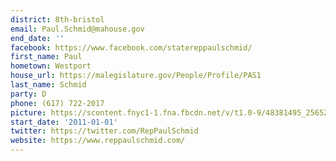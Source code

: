 ```yaml
---
district: 8th-bristol
email: Paul.Schmid@mahouse.gov
end_date: ''
facebook: https://www.facebook.com/statereppaulschmid/
first_name: Paul
hometown: Westport
house_url: https://malegislature.gov/People/Profile/PAS1
last_name: Schmid
party: D
phone: (617) 722-2017
picture: https://scontent.fnyc1-1.fna.fbcdn.net/v/t1.0-9/48381495_2565283243512088_2138651670526033920_n.jpg?_nc_cat=105&_nc_ht=scontent.fnyc1-1.fna&oh=5f68c4645df6128369298c60bbae620d&oe=5C918DD7
start_date: '2011-01-01'
twitter: https://twitter.com/RepPaulSchmid
website: https://www.reppaulschmid.com/
---
```


